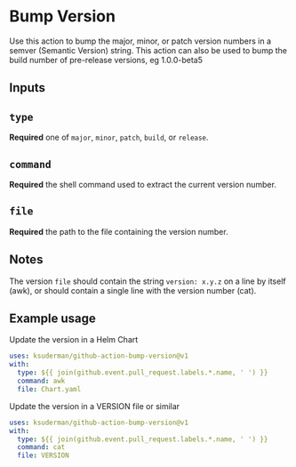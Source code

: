 # Bump Version

Use this action to bump the major, minor, or patch version numbers in a semver
(Semantic Version) string. This action can also be used to bump the build number
of pre-release versions, eg 1.0.0-beta5

## Inputs

## `type`

**Required** one of `major`, `minor`, `patch`, `build`, or `release`.

## `command`

**Required** the shell command used to extract the current version number.

## `file`

**Required** the path to the file containing the version number.

## Notes

The version `file` should contain the string `version: x.y.z` on a line by itself (awk), or should contain a single line with the version number (cat).

## Example usage

Update the version in a Helm Chart
```yaml
uses: ksuderman/github-action-bump-version@v1
with:
  type: ${{ join(github.event.pull_request.labels.*.name, ' ') }}
  command: awk
  file: Chart.yaml
```

Update the version in a VERSION file or similar
```yaml
uses: ksuderman/github-action-bump-version@v1
with:
  type: ${{ join(github.event.pull_request.labels.*.name, ' ') }}
  command: cat
  file: VERSION
```

